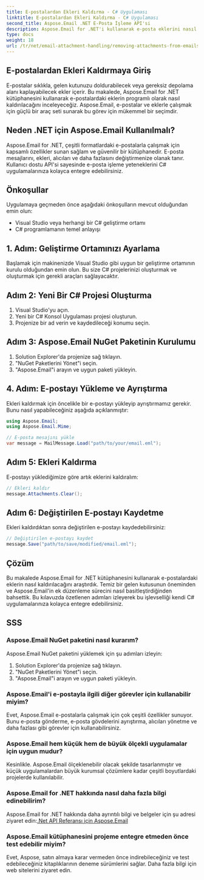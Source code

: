 ```yaml
---
title: E-postalardan Ekleri Kaldırma - C# Uygulaması
linktitle: E-postalardan Ekleri Kaldırma - C# Uygulaması
second_title: Aspose.Email .NET E-Posta İşleme API'si
description: Aspose.Email for .NET'i kullanarak e-posta eklerini nasıl kaldıracağınızı öğrenin. C# kaynak koduyla adım adım kılavuz.
type: docs
weight: 18
url: /tr/net/email-attachment-handling/removing-attachments-from-emails-csharp-implementation/
---
```


## E-postalardan Ekleri Kaldırmaya Giriş

E-postalar sıklıkla, gelen kutunuzu doldurabilecek veya gereksiz depolama alanı kaplayabilecek ekler içerir. Bu makalede, Aspose.Email for .NET kütüphanesini kullanarak e-postalardaki eklerin programlı olarak nasıl kaldırılacağını inceleyeceğiz. Aspose.Email, e-postalar ve eklerle çalışmak için güçlü bir araç seti sunarak bu görev için mükemmel bir seçimdir.

## Neden .NET için Aspose.Email Kullanılmalı?

Aspose.Email for .NET, çeşitli formatlardaki e-postalarla çalışmak için kapsamlı özellikler sunan sağlam ve güvenilir bir kütüphanedir. E-posta mesajlarını, ekleri, alıcıları ve daha fazlasını değiştirmenize olanak tanır. Kullanıcı dostu API'si sayesinde e-posta işleme yeteneklerini C# uygulamalarınıza kolayca entegre edebilirsiniz.

## Önkoşullar

Uygulamaya geçmeden önce aşağıdaki önkoşulların mevcut olduğundan emin olun:

- Visual Studio veya herhangi bir C# geliştirme ortamı
- C# programlamanın temel anlayışı

## 1. Adım: Geliştirme Ortamınızı Ayarlama

Başlamak için makinenizde Visual Studio gibi uygun bir geliştirme ortamının kurulu olduğundan emin olun. Bu size C# projelerinizi oluşturmak ve oluşturmak için gerekli araçları sağlayacaktır.

## Adım 2: Yeni Bir C# Projesi Oluşturma

1. Visual Studio'yu açın.
2. Yeni bir C# Konsol Uygulaması projesi oluşturun.
3. Projenize bir ad verin ve kaydedileceği konumu seçin.

## Adım 3: Aspose.Email NuGet Paketinin Kurulumu

1. Solution Explorer'da projenize sağ tıklayın.
2. "NuGet Paketlerini Yönet"i seçin.
3. "Aspose.Email"i arayın ve uygun paketi yükleyin.

## 4. Adım: E-postayı Yükleme ve Ayrıştırma

Ekleri kaldırmak için öncelikle bir e-postayı yükleyip ayrıştırmamız gerekir. Bunu nasıl yapabileceğiniz aşağıda açıklanmıştır:

```csharp
using Aspose.Email;
using Aspose.Email.Mime;

// E-posta mesajını yükle
var message = MailMessage.Load("path/to/your/email.eml");
```

## Adım 5: Ekleri Kaldırma

E-postayı yüklediğimize göre artık eklerini kaldıralım:

```csharp
// Ekleri kaldır
message.Attachments.Clear();
```

## Adım 6: Değiştirilen E-postayı Kaydetme

Ekleri kaldırdıktan sonra değiştirilen e-postayı kaydedebilirsiniz:

```csharp
// Değiştirilen e-postayı kaydet
message.Save("path/to/save/modified/email.eml");
```

## Çözüm

Bu makalede Aspose.Email for .NET kütüphanesini kullanarak e-postalardaki eklerin nasıl kaldırılacağını araştırdık. Temiz bir gelen kutusunun öneminden ve Aspose.Email'in ek düzenleme sürecini nasıl basitleştirdiğinden bahsettik. Bu kılavuzda özetlenen adımları izleyerek bu işlevselliği kendi C# uygulamalarınıza kolayca entegre edebilirsiniz.

## SSS

### Aspose.Email NuGet paketini nasıl kurarım?

Aspose.Email NuGet paketini yüklemek için şu adımları izleyin:
1. Solution Explorer'da projenize sağ tıklayın.
2. "NuGet Paketlerini Yönet"i seçin.
3. "Aspose.Email"i arayın ve uygun paketi yükleyin.

### Aspose.Email'i e-postayla ilgili diğer görevler için kullanabilir miyim?

Evet, Aspose.Email e-postalarla çalışmak için çok çeşitli özellikler sunuyor. Bunu e-posta gönderme, e-posta gövdelerini ayrıştırma, alıcıları yönetme ve daha fazlası gibi görevler için kullanabilirsiniz.

### Aspose.Email hem küçük hem de büyük ölçekli uygulamalar için uygun mudur?

Kesinlikle. Aspose.Email ölçeklenebilir olacak şekilde tasarlanmıştır ve küçük uygulamalardan büyük kurumsal çözümlere kadar çeşitli boyutlardaki projelerde kullanılabilir.

### Aspose.Email for .NET hakkında nasıl daha fazla bilgi edinebilirim?

 Aspose.Email for .NET hakkında daha ayrıntılı bilgi ve belgeler için şu adresi ziyaret edin:[.Net API Referansı için Aspose.Email](https://reference.aspose.com/email/net)

### Aspose.Email kütüphanesini projeme entegre etmeden önce test edebilir miyim?

Evet, Aspose, satın almaya karar vermeden önce indirebileceğiniz ve test edebileceğiniz kitaplıklarının deneme sürümlerini sağlar. Daha fazla bilgi için web sitelerini ziyaret edin.